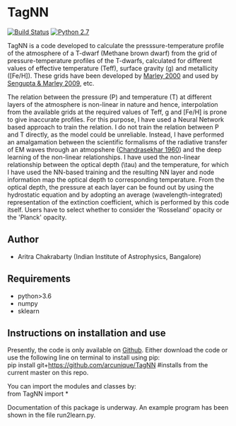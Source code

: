 TagNN
======

[![Build Status](https://img.shields.io/badge/release-0.1-orange)](https://github.com/arcunique/TagNN)
[![Python 2.7](https://img.shields.io/badge/python-3.7-blue.svg)](https://www.python.org/downloads/release/python-371/)

TagNN is a code developed to calculate the presssure-temperature profile of the atmosphere of a T-dwarf (Methane brown
dwarf) from the grid of pressure-temperature profiles of the T-dwarfs, calculated for different values of effective 
temperature (Teff), surface gravity (g) and metallicity ([Fe/H]). These grids have been developed by
[Marley 2000](http://articles.adsabs.harvard.edu/pdf/2000ASPC..212..152M) and used by
[Sengupta & Marley 2009](http://dx.doi.org/10.1088/0004-637X/707/1/716), etc. 

The relation between the pressure (P) and temperature (T) at different layers of the atmosphere is non-linear in nature 
and hence, interpolation from the available grids at the required values of Teff, g and [Fe/H] is prone to give 
inaccurate profiles. For this purpose, I have used a Neural Network based approach to train the relation. I do not train 
the relation between P and T directly, as the model could be unreliable. Instead, I have performed an amalgamation
between the scientific formalisms of the radiative transfer of EM waves through an atmopshere 
([Chandrasekhar 1960](https://ui.adsabs.harvard.edu/abs/1960ratr.book.....C)) and the deep learning of the non-linear 
relationships. I have used the non-linear relationship between the optical depth (\tau) and the temperature, for which I
have used the NN-based training and the resulting NN layer and node information map the optical depth to corresponding
temperature. From the optical depth, the pressure at each layer can be found out by using the hydrostatic equation and by 
adopting an average (wavelength-integrated) representation of the extinction coefficient, which is performed by this
code itself. Users have to select whether to consider the 'Rosseland' opacity or the 'Planck' opacity.


Author
------
* Aritra Chakrabarty (Indian Institute of Astrophysics, Bangalore)

Requirements
------------
* python>3.6
* numpy
* sklearn

Instructions on installation and use
------------------------------------
Presently, the code is only available on [Github](https://github.com/arcunique/TagNN). Either download the code or
use the following line on terminal to install using pip:\
pip install git+https://github.com/arcunique/TagNN   #installs from the current master on this repo.

You can import the modules and classes by:\
from TagNN import *

Documentation of this package is underway. An example program has been shown in the file run2learn.py.






